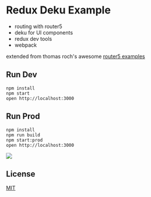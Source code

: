 Redux Deku Example
=====================

* routing with router5
* deku for UI components
* redux dev tools
* webpack

extended from thomas roch's awesome [router5 examples](https://github.com/router5/examples)

## Run Dev

```
npm install
npm start
open http://localhost:3000
```

## Run Prod

```
npm install
npm run build
npm start:prod
open http://localhost:3000
```

![](https://raw.githubusercontent.com/StevenIseki/redux-examples/master/redux-deku/public/img/screenshot.png)

## License

[MIT](http://isekivacenz.mit-license.org/)
